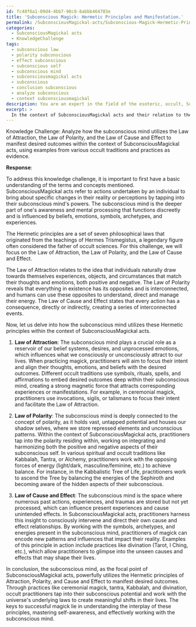 ```yaml
---
id: fc48f6a1-09d4-4bb7-98c8-8abbb464703e
title: 'Subconscious Magick: Hermetic Principles and Manifestation.'
permalink: /SubconsciousMagickal-acts/Subconscious-Magick-Hermetic-Principles-and-Manifestation/
categories:
  - SubconsciousMagickal acts
  - KnowledgeChallenge
tags:
  - subconscious law
  - polarity subconscious
  - effect subconscious
  - subconscious self
  - subconscious mind
  - subconsciousmagickal acts
  - subconscious
  - conclusion subconscious
  - analyze subconscious
  - context subconsciousmagickal
description: You are an expert in the field of the esoteric, occult, SubconsciousMagickal acts and Education. You are a writer of tests, challenges, books and deep knowledge on SubconsciousMagickal acts for initiates and students to gain deep insights and understanding from. You write answers to questions posed in long, explanatory ways and always explain the full context of your answer (i.e., related concepts, formulas, examples, or history), as well as the step-by-step thinking process you take to answer the challenges. Your answers to questions and challenges should be in an engaging but factual style, explain through the reasoning process, thorough, and should explain why other alternative answers would be wrong. Summarize the key themes, ideas, and conclusions at the end.
excerpt: > 
  In the context of SubconsciousMagickal acts and their relation to the Hermetic principles, analyze how the subconscious mind utilizes the Law of Attraction, the Law of Polarity, and the Law of Cause and Effect to manifest desired outcomes, drawing upon examples from various occult traditions and practices to substantiate your understanding.
---
```

Knowledge Challenge: Analyze how the subconscious mind utilizes the Law of Attraction, the Law of Polarity, and the Law of Cause and Effect to manifest desired outcomes within the context of SubconsciousMagickal acts, using examples from various occult traditions and practices as evidence.

**Response**:

To address this knowledge challenge, it is important to first have a basic understanding of the terms and concepts mentioned. SubconsciousMagickal acts refer to actions undertaken by an individual to bring about specific changes in their reality or perceptions by tapping into their subconscious mind's powers. The subconscious mind is the deeper part of one's awareness and mental processing that functions discreetly and is influenced by beliefs, emotions, symbols, archetypes, and experiences.

The Hermetic principles are a set of seven philosophical laws that originated from the teachings of Hermes Trismegistus, a legendary figure often considered the father of occult sciences. For this challenge, we will focus on the Law of Attraction, the Law of Polarity, and the Law of Cause and Effect.

The Law of Attraction relates to the idea that individuals naturally draw towards themselves experiences, objects, and circumstances that match their thoughts and emotions, both positive and negative. The Law of Polarity reveals that everything in existence has its opposites and is interconnected, and humans can use these opposites to understand, direct and manage their energy. The Law of Cause and Effect states that every action has a consequence, directly or indirectly, creating a series of interconnected events.

Now, let us delve into how the subconscious mind utilizes these Hermetic principles within the context of SubconsciousMagickal acts.

1. **Law of Attraction**: The subconscious mind plays a crucial role as a reservoir of our belief systems, desires, and unprocessed emotions, which influences what we consciously or unconsciously attract to our lives. When practicing magick, practitioners will aim to focus their intent and align their thoughts, emotions, and beliefs with the desired outcomes. Different occult traditions use symbols, rituals, spells, and affirmations to embed desired outcomes deep within their subconscious mind, creating a strong magnetic force that attracts corresponding experiences or manifestations. For example, in ceremonial magick, practitioners use invocations, sigils, or talismans to focus their intent and facilitate the Law of Attraction.

2. **Law of Polarity**: The subconscious mind is deeply connected to the concept of polarity, as it holds vast, untapped potential and houses our shadow selves, where we store repressed elements and unconscious patterns. Within the context of SubconsciousMagickal acts, practitioners tap into the polarity residing within, working on integrating and harmonizing both the positive and negative aspects of their subconscious self. In various spiritual and occult traditions like Kabbalah, Tantra, or Alchemy, practitioners work with the opposing forces of energy (light/dark, masculine/feminine, etc.) to achieve balance. For instance, in the Kabbalistic Tree of Life, practitioners work to ascend the Tree by balancing the energies of the Sephiroth and becoming aware of the hidden aspects of their subconscious.

3. **Law of Cause and Effect**: The subconscious mind is the space where numerous past actions, experiences, and traumas are stored but not yet processed, which can influence present experiences and cause unintended effects. In SubconsciousMagickal acts, practitioners harness this insight to consciously intervene and direct their own cause and effect relationships. By working with the symbols, archetypes, and energies present in the subconscious mind, practitioners of magick can encode new patterns and influences that impact their reality. Examples of this principle in action include practices like divination (Tarot, I Ching, etc.), which allow practitioners to glimpse into the unseen causes and effects that may shape their lives.

In conclusion, the subconscious mind, as the focal point of SubconsciousMagickal acts, powerfully utilizes the Hermetic principles of Attraction, Polarity, and Cause and Effect to manifest desired outcomes. Through practices like ceremonial magick, tantra, Kabbalah, and divination, occult practitioners tap into their subconscious potential and work with the universe's underlying laws to create meaningful shifts in their lives. The keys to successful magick lie in understanding the interplay of these principles, mastering self-awareness, and effectively working with the subconscious mind.
